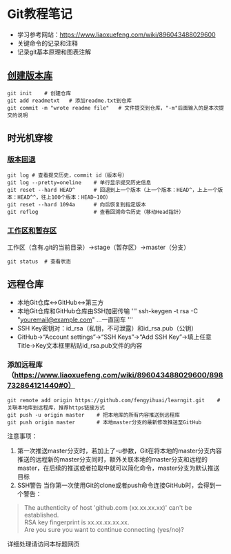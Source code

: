 # Git教程笔记

- 学习参考网站：https://www.liaoxuefeng.com/wiki/896043488029600
- 关键命令的记录和注释
- 记录git基本原理和图表注解

## [创建版本库](https://www.liaoxuefeng.com/wiki/896043488029600/896827951938304)

    git init    # 创建仓库  
    git add readmetxt   # 添加readme.txt到仓库  
    git commit -m "wrote readme file"   # 文件提交到仓库，"-m"后面输入的是本次提交的说明  

## 时光机穿梭

### [版本回退](https://www.liaoxuefeng.com/wiki/896043488029600/897013573512192)

    git log # 查看提交历史，commit id（版本号）
    git log --pretty=oneline    # 单行显示提交历史信息  
    git reset --hard HEAD^      # 回退到上一个版本（上一个版本：HEAD^，上上一个版本：HEAD^^，往上100个版本：HEAD~100） 
    git reset --hard 1094a      # 向后恢复到指定版本  
    git reflog                  # 查看回溯命令历史（移动Head指针） 

### [工作区和暂存区](https://www.liaoxuefeng.com/wiki/896043488029600/897271968352576#0)

工作区（含有.git的当前目录）->stage（暂存区）->master（分支）





    git status  # 查看状态


## 远程仓库

- 本地Git仓库<->GitHub<->第三方
- 本地Git仓库和GitHub仓库由SSH加密传输
'''
ssh-keygen -t rsa -C "youremail@example.com"
...一直回车
'''
-  SSH Key密钥对：id_rsa（私钥，不可泄露）和id_rsa.pub（公钥）
-  GitHub->“Account settings”->“SSH Keys”->“Add SSH Key”->填上任意Title->Key文本框里粘贴id_rsa.pub文件的内容


### 添加远程库（https://www.liaoxuefeng.com/wiki/896043488029600/898732864121440#0）

    git remote add origin https://github.com/fengyihuai/learngit.git    # 关联本地库到远程库，推荐https链接方式
    git push -u origin master    # 把本地库的所有内容推送到远程库
    git push origin master       # 本地master分支的最新修改推送至GitHub

注意事项：
1. 第一次推送master分支时，若加上了-u参数，Git在将本地的master分支内容推送的远程新的master分支同时，额外关联本地的master分支和远程的master，在后续的推送或者拉取中就可以简化命令，master分支为默认推送目标
2. SSH警告 当你第一次使用Git的clone或者push命令连接GitHub时，会得到一个警告：  
>The authenticity of host 'github.com (xx.xx.xx.xx)' can't be established.  
>RSA key fingerprint is xx.xx.xx.xx.xx.  
>Are you sure you want to continue connecting (yes/no)?  

详细处理请访问本标题网页


